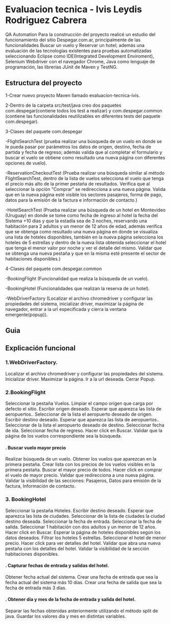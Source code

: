 # Evaluacion tecnica - Ivis Leydis Rodriguez Cabrera
QA Automation
Para la construcción del proyecto realicé un estudio del funcionamiento del sitio Despegar.com.ar, principalmente de las funcionalidades Buscar un vuelo y Reservar un hotel; además una evaluación de las tecnologías existentes para pruebas automatizadas seleccionando Eclipse como IDE(Integrated Development Enviroment), Selenium Webdriver con el navegador Chrome, Java como lenguaje de programación, las librerías JUnit de Maven y TestNG.

## Estructura del proyecto
1-Crear nuevo proyecto Maven llamado evaluacion-tecnica-ivis.

2-Dentro de la carpeta src/test/java creo dos paquetes com.despegar(contiene todos los test a realizar) y com.despegar.common (contiene las funcionalidades reutilizables en diferentes tests del paquete com.despegar).

3-Clases del paquete com.despegar

-FlightSearchTest (prueba realizar una búsqueda de un vuelo en donde se le pueda pasar por parámetros los datos de origen, destino, fecha de partida y fecha de regreso; además valida que al completar el formulario y buscar el vuelo se obtiene como resultado una nueva
página con diferentes opciones de vuelo).

-ReservationCheckoutTest (Prueba realizar una búsqueda similar al método FlightSearchTest, dentro de la lista de vuelos selecciona el vuelo que tenga el precio más alto de la primer pestaña de resultados. Verifica que al seleccionar la opción "Comprar" se redirecciona a una nueva página. Valida que en la nueva página esté visible los sectores pasajeros, forma de pago, datos para la emisión de la factura e información de contacto.)

-HotelSearchTest (Prueba realizar una búsqueda de un hotel en Montevideo (Uruguay) en donde se tome como fecha de ingreso al hotel la fecha del Sistema +10 días y que la estadía sea de 3 noches, reservando una habitación para 2 adultos y un menor de 12 años de edad, además verifica que se obtenga como resultado una nueva página en donde se visualiza una lista de hoteles disponibles, también en la nueva página selecciona los hoteles de 5 estrellas y dentro de la nueva lista obtenida seleccionar el hotel que tenga el menor valor por
noche y ver el detalle del mismo. Validar que se obtenga una nueva pestaña y que en la misma esté presente el sector de habitaciones
disponibles.)

4-Clases del paquete com.despegar.common

-BookingFlight (Funcionalidad que realiza la búsqueda de un vuelo).

-BookingHotel  (Funcionalidades que realizan la reserva de un hotel).

-WebDriverFactory (Localizar el archivo chromedriver y configurar las propiedades del sistema, inicializar driver, maximizar la página de navegador, entrar a la url especificada y cierra la ventana emergente(popup)).


## Guia 

## Explicación funcional 

### 1.WebDriverFactory.

Localizar el archivo chromedriver y configurar las propiedades del sistema. 
Inicializar driver.
Maximizar la página.
Ir a la url deseada.
Cerrar Popup.

### 2.BookingFlight

Seleccionar la pestaña Vuelos.
Limpiar el campo origen que carga por defecto el sitio.
Escribir origen deseado.
Esperar que aparezca las lista de aeropuertos..
Seleccionar de la lista el aeropuerto deseado de origen.
Escribir destino deseado.
Esperar que aparezca las lista de aeropuertos..
Seleccionar de la lista el aeropuerto deseado de destino.
Seleccionar fecha de ida.
Seleccionar fecha de regreso.
Hacer click en Buscar.
Validar que la página de los vuelos correspondiente sea la búsqueda.

#### . Buscar vuelo mayor precio

Realizar búsqueda de un vuelo.
Obtener los vuelos que aparezcan en la primera pestaña.
Crear lista con los precios de los vuelos visibles en la primera pestaña.
Buscar el mayor precio de todos.
Hacer click en comprar  el vuelo de mayor precio.
Validar que redirecciona a una nueva página.
Validar la visibilidad de las secciones: Pasajeros, Datos para emisión de la factura, Información de contacto.

### 3. BookingHotel

Seleccionar la pestaña Hoteles.
Escribir destino deseado.
Esperar que aparezca las lista de ciudades.
Seleccionar de la lista de ciudades la ciudad destino deseada.
Seleccionar la fecha de entrada.
Seleccionar la fecha de salida.
Seleccionar 1 habitación con dos adultos y un menor de 12 años.
Hacer click en Buscar.
Esperar la página de hoteles disponibles según los datos deseados.
Filtrar los hoteles 5 estrellas.
Seleccionar el hotel de menor precio.
Hacer click para ver detalles del hotel.
Validar que abra una nueva pestaña con los detalles del hotel.
Validar la visibilidad de la sección habitaciones disponibles.

#### . Capturar fechas de entrada y salidas del hotel.

Obtener fecha actual del sistema.
Crear una fecha de entrada que sea la fecha actual del sistema más 10 días.
Crear una fecha de salida que sea la fecha de entrada más 3 días.

#### . Obtener dia y mes de la fecha de entrada y salida del hotel.

Separar las fechas obtenidas anteriormente utilizando el método split de java.
Guardar los valores dia y mes en distintas variables.


